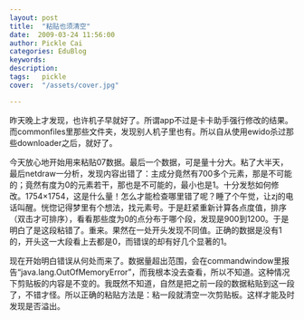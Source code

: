 ```yaml
---
layout: post  
title:  "粘贴也须清空"
date:  2009-03-24 11:56:00
author: Pickle Cai  
categories: EduBlog  
keywords: 
description:   
tags:	pickle   
cover:  "/assets/cover.jpg"  

---
```


昨天晚上才发现，也许机子早就好了。所谓app不过是卡卡助手强行修改的结果。而commonfiles里那些文件夹，发现别人机子里也有。所以自从使用ewido杀过那些downloader之后，就好了。



今天放心地开始用来粘贴07数据。最后一个数据，可是量十分大。粘了大半天，最后netdraw一分析，发现内容出错了：主成分竟然有700多个元素，那是不可能的；竟然有度为0的元素若干，那也是不可能的，最小也是1。十分发愁如何修改。1754×1754，这是什么量！怎么才能检查哪里错了呢？睡了个午觉，让zj的电话叫醒。恍惚记得梦里有个想法，找元素号。于是赶紧重新计算各点度值，排序（双击才可排序），看看那些度为0的点分布于哪个段，发现是900到1200。于是明白了是这段粘错了。重来。果然在一处开头发现不同值。正确的数据是没有1的，开头这一大段看上去都是0，而错误的却有好几个显著的1。



现在开始明白错误从何处而来了。数据量超出范围，会在commandwindow里报告“java.lang.OutOfMemoryError”，而我根本没去查看，所以不知道。这种情况下剪贴板的内容是不变的。我既然不知道，自然是把之前一段的数据粘贴到这一段了，不错才怪。所以正确的粘贴方法是：粘一段就清空一次剪贴板。这样才能及时发现是否溢出。



		    
